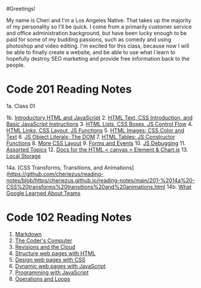 
#Greetings!

My name is Cheri and I'm a Los Angeles Native. That takes up the majority of my personality so I'll be quick. I come from a primarily customer service and office administration background, but have been lucky enough to be paid for some of my budding passions, such as comedy and using photoshop and video editing. I'm excited for this class, because now I will be able to finally create a website, and be able to use what I learn to hopefully destroy SEO marketing and provide free information back to the people.


# Code 201 Reading Notes

1a. Class 01

1b. [Introductory HTML and JavaScript](https://github.com/cheriezus/reading-notes/blob/https/cheriezus.github.io/reading-notes/main/201-%201%20-introductory%20HTML%20and%20JavaScript.html)
2. [HTML Text, CSS Introduction, and Basic JavaScript Instructions](https://github.com/cheriezus/reading-notes/blob/https/cheriezus.github.io/reading-notes/main/201-%202%20-HTML%20Text%2C%20CSS%20Introduction%2C%20and%20Basic%20JavaScript%20Instructions.html)
3. [HTML Lists, CSS Boxes, JS Control Flow](https://github.com/cheriezus/reading-notes/blob/https/cheriezus.github.io/reading-notes/main/201-%203%20-HTML%20Lists%2C%20CSS%20Boxes%2C%20JS%20Control%20Flow.html)
4. [HTML Links, CSS Layout, JS Functions](https://github.com/cheriezus/reading-notes/blob/https/cheriezus.github.io/reading-notes/main/201-%204%20-HTML%20Links%2C%20CSS%20Layout%2C%20JS%20Function.html)
5. [HTML Images; CSS Color and Text](https://github.com/cheriezus/reading-notes/blob/https/cheriezus.github.io/reading-notes/main/201-%205%20-HTML%20Images%3B%20CSS%20Color%20and%20Text.html)
6. [JS Object Literals; The DOM](https://github.com/cheriezus/reading-notes/blob/https/cheriezus.github.io/reading-notes/main/201-%206%20-JS%20Object%20Literals%3B%20The%20DOM.html)
7. [HTML Tables; JS Constructor Functions](https://github.com/cheriezus/reading-notes/blob/https/cheriezus.github.io/reading-notes/main/201-%207%20-HTML%20Tables%3B%20JS%20Constructor%20Functions.html)
8. [More CSS Layout](https://github.com/cheriezus/reading-notes/blob/https/cheriezus.github.io/reading-notes/main/201-%208%20-more%20CSS%20Layout.html)
9. [Forms and Events](https://github.com/cheriezus/reading-notes/blob/https/cheriezus.github.io/reading-notes/main/201-%209%20-form%20and%20events.html)
10. [JS Debugging](https://github.com/cheriezus/reading-notes/blob/https/cheriezus.github.io/reading-notes/main/201-%2010%20-JS%20debugging.html)
11. [Assorted Topics](https://github.com/cheriezus/reading-notes/blob/https/cheriezus.github.io/reading-notes/main/201-%2011%20-Assorted%20Topics.html)
12. [Docs for the HTML < canvas > Element & Chart.js](https://github.com/cheriezus/reading-notes/blob/https/cheriezus.github.io/reading-notes/main/201-%2012%20-docs%20for%20the%20HTML%20%3Ccanvas%3E%20Element%20and%20Chart.js%20.html)
13. [Local Storage](https://github.com/cheriezus/reading-notes/blob/https/cheriezus.github.io/reading-notes/main/201-%2013%20-local%20storage.html)

14a. [CSS Transforms, Transitions, and Animations](https://github.com/cheriezus/reading-notes/blob/https/cheriezus.github.io/reading-notes/main/201-%2014a%20-CSS%20transforms%20transitions%20and%20animations.html
    14b. [What Google Learned About Teams](https://github.com/cheriezus/reading-notes/blob/https/cheriezus.github.io/reading-notes/main/201-%2014b%20-what%20google%20learned%20about%20teams.html)



# Code 102 Reading Notes
1. [Markdown](https://github.com/cheriezus/reading-notes/blob/e38731116e70e0743a76245bf5b526a33af55005/markdown.md)
2. [The Coder's Computer](https://github.com/cheriezus/reading-notes/blob/1e4136a45e1aae39f838b3c47721810f491a6a4d/codercomputer.html)
3. [Revisions and the Cloud](https://github.com/cheriezus/reading-notes/blob/https/cheriezus.github.io/reading-notes/main/git-github.md)
4. [Structure web pages with HTML](https://github.com/cheriezus/reading-notes/blob/https/cheriezus.github.io/reading-notes/main/Structure%20web%20pages%20with%20HTML.html)
5. [Design web pages with CSS](https://github.com/cheriezus/reading-notes/blob/c5254e6248d160305e20d89e720b520459573c08/Design%20web%20pages%20with%20CSS.html)
6. [Dynamic web pages with JavaScript](https://github.com/cheriezus/reading-notes/blob/e3865bac7e7214d560c7141a0d91a13d0e96a602/Dynamic%20web%20pages%20in%20Javascript)
7. [Programming with JavaScript](https://github.com/cheriezus/reading-notes/blob/e3865bac7e7214d560c7141a0d91a13d0e96a602/Programming%20with%20JavaScript.html)
8. [Operations and Loops](https://github.com/cheriezus/reading-notes/blob/https/cheriezus.github.io/reading-notes/main/Operators%20and%20Loops.html)

